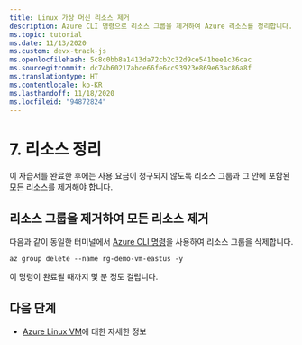 ```yaml
---
title: Linux 가상 머신 리소스 제거
description: Azure CLI 명령으로 리소스 그룹을 제거하여 Azure 리소스를 정리합니다.
ms.topic: tutorial
ms.date: 11/13/2020
ms.custom: devx-track-js
ms.openlocfilehash: 5c8c0bb8a1413da72cb2c32d9ce541bee1c36cac
ms.sourcegitcommit: dc74b60217abce66fe6cc93923e869e63ac86a8f
ms.translationtype: HT
ms.contentlocale: ko-KR
ms.lasthandoff: 11/18/2020
ms.locfileid: "94872824"
---
```

# <a name="7-clean-up-resources"></a>7. 리소스 정리

이 자습서를 완료한 후에는 사용 요금이 청구되지 않도록 리소스 그룹과 그 안에 포함된 모든 리소스를 제거해야 합니다. 

## <a name="remove-all-the-resources-by-removing-resource-group"></a>리소스 그룹을 제거하여 모든 리소스 제거

다음과 같이 동일한 터미널에서 [Azure CLI 명령](/cli/azure/group?view=azure-cli-latest#az_group_delete)을 사용하여 리소스 그룹을 삭제합니다.

```azurecli
az group delete --name rg-demo-vm-eastus -y
```

이 명령이 완료될 때까지 몇 분 정도 걸립니다. 

## <a name="next-step"></a>다음 단계

* [Azure Linux VM](/azure/virtual-machines)에 대한 자세한 정보
